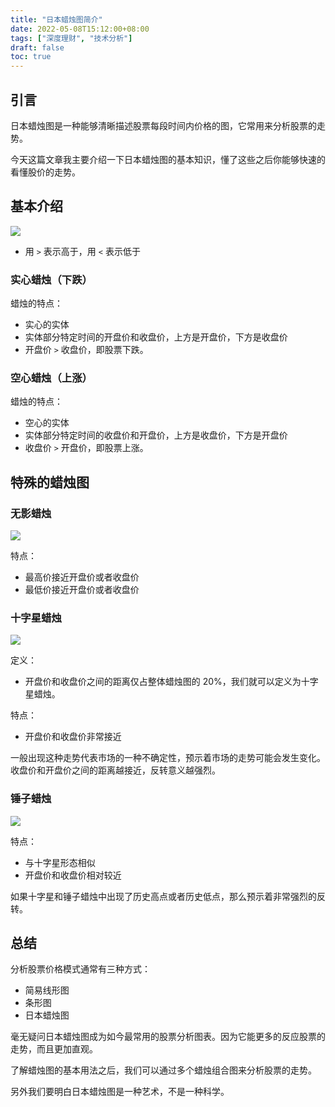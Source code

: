 ```yaml
---
title: "日本蜡烛图简介"
date: 2022-05-08T15:12:00+08:00
tags: ["深度理财", "技术分析"] 
draft: false
toc: true
---
```


## 引言

日本蜡烛图是一种能够清晰描述股票每段时间内价格的图，它常用来分析股票的走势。

今天这篇文章我主要介绍一下日本蜡烛图的基本知识，懂了这些之后你能够快速的看懂股价的走势。

<!--more-->

## 基本介绍

![](https://blog-1251237404.cos.ap-guangzhou.myqcloud.com/20220508y4O9Xu.jpg)

- 用 `>` 表示高于，用 `<` 表示低于

### 实心蜡烛（下跌）

蜡烛的特点：

- 实心的实体
- 实体部分特定时间的开盘价和收盘价，上方是开盘价，下方是收盘价
- 开盘价 `>` 收盘价，即股票下跌。

### 空心蜡烛（上涨）

蜡烛的特点：

- 空心的实体
- 实体部分特定时间的收盘价和开盘价，上方是收盘价，下方是开盘价
- 收盘价 `>` 开盘价，即股票上涨。


## 特殊的蜡烛图


### 无影蜡烛

![](https://blog-1251237404.cos.ap-guangzhou.myqcloud.com/20220508UYro6H.png)

特点：

- 最高价接近开盘价或者收盘价
- 最低价接近开盘价或者收盘价

### 十字星蜡烛

![](https://blog-1251237404.cos.ap-guangzhou.myqcloud.com/20220508imgdvl.png)

定义：

- 开盘价和收盘价之间的距离仅占整体蜡烛图的 20%，我们就可以定义为十字星蜡烛。

特点：

- 开盘价和收盘价非常接近

一般出现这种走势代表市场的一种不确定性，预示着市场的走势可能会发生变化。收盘价和开盘价之间的距离越接近，反转意义越强烈。

### 锤子蜡烛

![](https://blog-1251237404.cos.ap-guangzhou.myqcloud.com/20220508hE2ozA.png)

特点：

- 与十字星形态相似
- 开盘价和收盘价相对较近

如果十字星和锤子蜡烛中出现了历史高点或者历史低点，那么预示着非常强烈的反转。

## 总结

分析股票价格模式通常有三种方式：

- 简易线形图
- 条形图
- 日本蜡烛图

毫无疑问日本蜡烛图成为如今最常用的股票分析图表。因为它能更多的反应股票的走势，而且更加直观。

了解蜡烛图的基本用法之后，我们可以通过多个蜡烛组合图来分析股票的走势。

另外我们要明白日本蜡烛图是一种艺术，不是一种科学。
